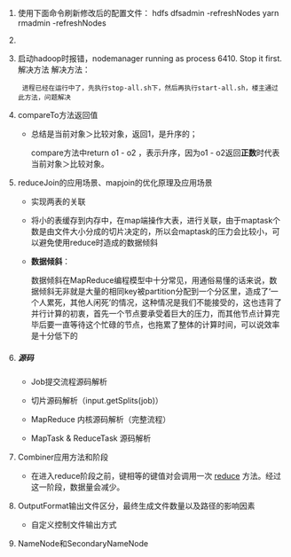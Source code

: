1. 使用下面命令刷新修改后的配置文件：
   hdfs dfsadmin -refreshNodes
   yarn rmadmin -refreshNodes
   
1. 
   
1. 启动hadoop时报错，nodemanager running as process 6410. Stop it first.解决方法
   解决方法：

        进程已经在运行中了，先执行stop-all.sh下，然后再执行start-all.sh，楼主通过此方法，问题解决

2. compareTo方法返回值

   * 总结是当前对象＞比较对象，返回1，是升序的；

     compare方法中return o1 - o2 ，表示升序，因为o1 - o2返回**正数**时代表 当前对象＞比较对象。

3. reduceJoin的应用场景、mapjoin的优化原理及应用场景

   * 实现两表的关联

   * 将小的表缓存到内存中，在map端操作大表，进行关联，由于maptask个数是由文件大小分成的切片决定的，所以会maptask的压力会比较小，可以避免使用reduce时造成的数据倾斜

   * **数据倾斜**：

     数据倾斜在MapReduce编程模型中十分常见，用通俗易懂的话来说，数据倾斜无非就是大量的相同key被partition分配到一个分区里，造成了‘一个人累死，其他人闲死’的情况，这种情况是我们不能接受的，这也违背了并行计算的初衷，首先一个节点要承受着巨大的压力，而其他节点计算完毕后要一直等待这个忙碌的节点，也拖累了整体的计算时间，可以说效率是十分低下的

2. ##### 源码

   * Job提交流程源码解析
   * 切片源码解析（input.getSplits(job)）
   * MapReduce 内核源码解析（完整流程）

   * MapTask & ReduceTask 源码解析

3. Combiner应用方法和阶段

   * 在进入reduce阶段之前，键相等的键值对会调用一次 [reduce](https://so.csdn.net/so/search?q=reduce&spm=1001.2101.3001.7020) 方法。经过这一阶段，数据量会减少。

4. OutputFormat输出文件区分，最终生成文件数量以及路径的影响因素

   * 自定义控制文件输出方式

5. NameNode和SecondaryNameNode

